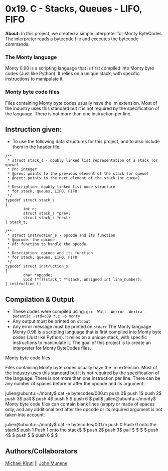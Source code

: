 # 0x19. C - Stacks, Queues - LIFO, FIFO
**About:** In this project, we created a simple interpreter for Monty ByteCodes. The interpreter reads a bytecode file and executes the bytecode commands.
### The Monty language
Monty 0.98 is a scripting language that is first compiled into Monty byte codes (Just like Python). It relies on a unique stack, with specific instructions to manipulate it.
### Monty byte code files
Files containing Monty byte codes usually have the .m extension. Most of the industry uses this standard but it is not required by the specification of the language. There is not more than one instruction per line.

## Instruction given:
* To use the following data structures for this project, and to also include them in the header file.
```
/**
 * struct stack_s - doubly linked list representation of a stack (or queue)
 * @n: integer
 * @prev: points to the previous element of the stack (or queue)
 * @next: points to the next element of the stack (or queue)
 *
 * Description: doubly linked list node structure
 * for stack, queues, LIFO, FIFO
 */
typedef struct stack_s
{
        int n;
        struct stack_s *prev;
        struct stack_s *next;
} stack_t;
```
```
/**
 * struct instruction_s - opcode and its function
 * @opcode: the opcode
 * @f: function to handle the opcode
 *
 * Description: opcode and its function
 * for stack, queues, LIFO, FIFO
 */
typedef struct instruction_s
{
        char *opcode;
        void (*f)(stack_t **stack, unsigned int line_number);
} instruction_t;
```

## Compilation & Output
* These codes were compiled using: ```gcc -Wall -Werror -Wextra -pedantic -std=c89 *.c -o monty```
* Any output must be printed on ```stdout```
* Any error message must be printed on ```stderr```
The Monty language
Monty 0.98 is a scripting language that is first compiled into Monty byte codes (Just like Python). It relies on a unique stack, with specific instructions to manipulate it. The goal of this project is to create an interpreter for Monty ByteCodes files.

Monty byte code files

Files containing Monty byte codes usually have the .m extension. Most of the industry uses this standard but it is not required by the specification of the language. There is not more than one instruction per line. There can be any number of spaces before or after the opcode and its argument:

julien@ubuntu:~/monty$ cat -e bytecodes/000.m
push 0$
push 1$
push 2$
  push 3$
                   pall    $
push 4$
    push 5    $
      push    6        $
pall$
julien@ubuntu:~/monty$
Monty byte code files can contain blank lines (empty or made of spaces only, and any additional text after the opcode or its required argument is not taken into account:

julien@ubuntu:~/monty$ cat -e bytecodes/001.m
push 0 Push 0 onto the stack$
push 1 Push 1 onto the stack$
$
push 2$
  push 3$
                   pall    $
$
$
                           $
push 4$
$
    push 5    $
      push    6        $
$

## Authors/Collaborators
[Michael Kiruti](https://github.com/Kiruti01/) || [John Munene](https://github.com/johhnMunene/)
